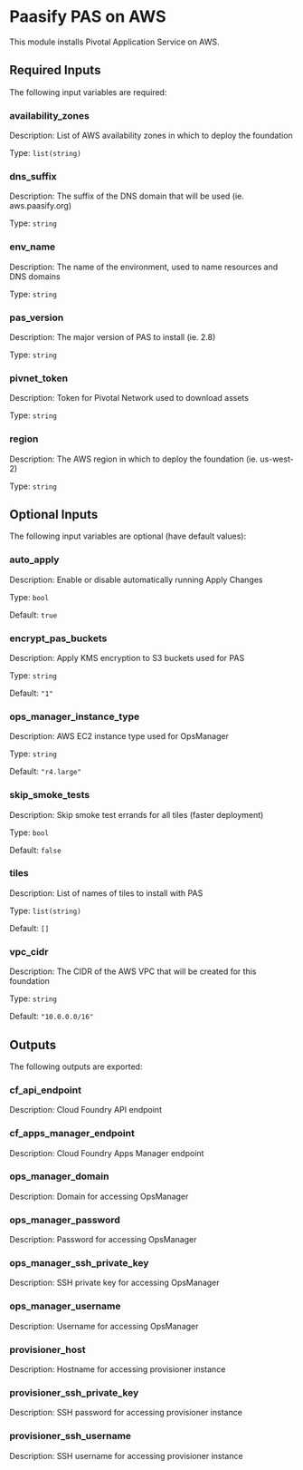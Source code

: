 # Paasify PAS on AWS
This module installs Pivotal Application Service on AWS.
## Required Inputs

The following input variables are required:

### availability\_zones

Description: List of AWS availability zones in which to deploy the foundation

Type: `list(string)`

### dns\_suffix

Description: The suffix of the DNS domain that will be used (ie. aws.paasify.org)

Type: `string`

### env\_name

Description: The name of the environment, used to name resources and DNS domains

Type: `string`

### pas\_version

Description: The major version of PAS to install (ie. 2.8)

Type: `string`

### pivnet\_token

Description: Token for Pivotal Network used to download assets

Type: `string`

### region

Description: The AWS region in which to deploy the foundation (ie. us-west-2)

Type: `string`

## Optional Inputs

The following input variables are optional (have default values):

### auto\_apply

Description: Enable or disable automatically running Apply Changes

Type: `bool`

Default: `true`

### encrypt\_pas\_buckets

Description: Apply KMS encryption to S3 buckets used for PAS

Type: `string`

Default: `"1"`

### ops\_manager\_instance\_type

Description: AWS EC2 instance type used for OpsManager

Type: `string`

Default: `"r4.large"`

### skip\_smoke\_tests

Description: Skip smoke test errands for all tiles (faster deployment)

Type: `bool`

Default: `false`

### tiles

Description: List of names of tiles to install with PAS

Type: `list(string)`

Default: `[]`

### vpc\_cidr

Description: The CIDR of the AWS VPC that will be created for this foundation

Type: `string`

Default: `"10.0.0.0/16"`

## Outputs

The following outputs are exported:

### cf\_api\_endpoint

Description: Cloud Foundry API endpoint

### cf\_apps\_manager\_endpoint

Description: Cloud Foundry Apps Manager endpoint

### ops\_manager\_domain

Description: Domain for accessing OpsManager

### ops\_manager\_password

Description: Password for accessing OpsManager

### ops\_manager\_ssh\_private\_key

Description: SSH private key for accessing OpsManager

### ops\_manager\_username

Description: Username for accessing OpsManager

### provisioner\_host

Description: Hostname for accessing provisioner instance

### provisioner\_ssh\_private\_key

Description: SSH password for accessing provisioner instance

### provisioner\_ssh\_username

Description: SSH username for accessing provisioner instance

